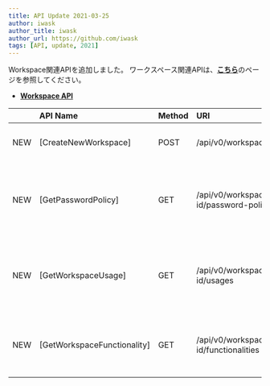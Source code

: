 ```yaml
---
title: API Update 2021-03-25
author: iwask
author_title: iwask
author_url: https://github.com/iwask
tags: [API, update, 2021]
---
```


Workspace関連APIを追加しました。
ワークスペース関連APIは、[**こちら**](/docs/v0/workspaces/README)のページを参照してください。

- [**Workspace API**](/docs/v0/workspaces/README)

|  | API Name | Method | URI | Description |
| :---: | :--- | :--- | :--- | :--- | 
| NEW | [CreateNewWorkspace] | POST | /api/v0/workspaces | 新規ワークスペースを作成する |
| NEW | [GetPasswordPolicy] | GET | /api/v0/workspaces/:workspace-id/password-policy | ワークスペースに指定されたパスワードポリシーを取得する |
| NEW | [GetWorkspaceUsage] | GET | /api/v0/workspaces/:workspace-id/usages | ワークスペースの利用状況(ユーザ数、DB数など)を取得する |
| NEW | [GetWorkspaceFunctionality] | GET | /api/v0/workspaces/:workspace-id/functionalities | ワークスペースが利用できる機能設定を取得する |